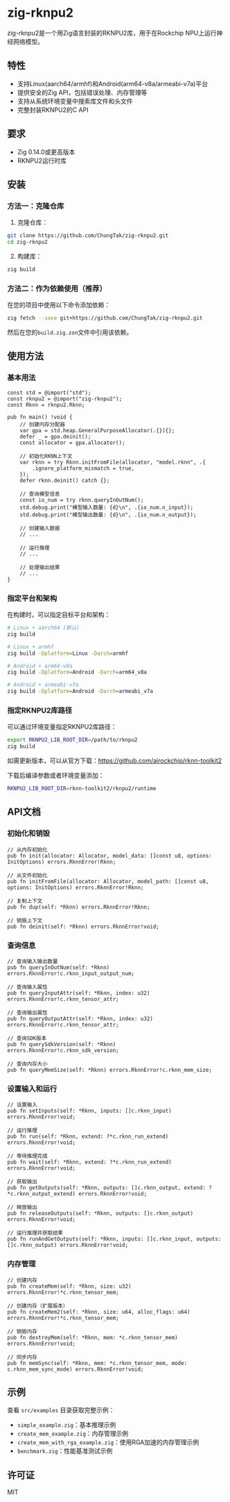 # zig-rknpu2

zig-rknpu2是一个用Zig语言封装的RKNPU2库，用于在Rockchip NPU上运行神经网络模型。

## 特性

- 支持Linux(aarch64/armhf)和Android(arm64-v8a/armeabi-v7a)平台
- 提供安全的Zig API，包括错误处理、内存管理等
- 支持从系统环境变量中搜索库文件和头文件
- 完整封装RKNPU2的C API

## 要求

- Zig 0.14.0或更高版本
- RKNPU2运行时库

## 安装

### 方法一：克隆仓库

1. 克隆仓库：

```bash
git clone https://github.com/ChungTak/zig-rknpu2.git
cd zig-rknpu2
```

2. 构建库：

```bash
zig build
```

### 方法二：作为依赖使用（推荐）

在您的项目中使用以下命令添加依赖：

```bash
zig fetch --save git+https://github.com/ChungTak/zig-rknpu2.git
```

然后在您的`build.zig.zon`文件中引用该依赖。

## 使用方法

### 基本用法

```zig
const std = @import("std");
const rknpu2 = @import("zig-rknpu2");
const Rknn = rknpu2.Rknn;

pub fn main() !void {
    // 创建内存分配器
    var gpa = std.heap.GeneralPurposeAllocator(.{}){};
    defer _ = gpa.deinit();
    const allocator = gpa.allocator();

    // 初始化RKNN上下文
    var rknn = try Rknn.initFromFile(allocator, "model.rknn", .{
        .ignore_platform_mismatch = true,
    });
    defer rknn.deinit() catch {};

    // 查询模型信息
    const io_num = try rknn.queryInOutNum();
    std.debug.print("模型输入数量: {d}\n", .{io_num.n_input});
    std.debug.print("模型输出数量: {d}\n", .{io_num.n_output});

    // 创建输入数据
    // ...

    // 运行推理
    // ...

    // 处理输出结果
    // ...
}
```

### 指定平台和架构

在构建时，可以指定目标平台和架构：

```bash
# Linux + aarch64 (默认)
zig build

# Linux + armhf
zig build -Dplatform=Linux -Darch=armhf

# Android + arm64-v8a
zig build -Dplatform=Android -Darch=arm64_v8a

# Android + armeabi-v7a
zig build -Dplatform=Android -Darch=armeabi_v7a
```

### 指定RKNPU2库路径

可以通过环境变量指定RKNPU2库路径：

```bash
export RKNPU2_LIB_ROOT_DIR=/path/to/rknpu2
zig build
```

如需更新版本，可以从官方下载：https://github.com/airockchip/rknn-toolkit2

下载后编译参数或者环境变量添加：
```bash
RKNPU2_LIB_ROOT_DIR=rknn-toolkit2/rknpu2/runtime
```

## API文档

### 初始化和销毁

```zig
// 从内存初始化
pub fn init(allocator: Allocator, model_data: []const u8, options: InitOptions) errors.RknnError!Rknn;

// 从文件初始化
pub fn initFromFile(allocator: Allocator, model_path: []const u8, options: InitOptions) errors.RknnError!Rknn;

// 复制上下文
pub fn dup(self: *Rknn) errors.RknnError!Rknn;

// 销毁上下文
pub fn deinit(self: *Rknn) errors.RknnError!void;
```

### 查询信息

```zig
// 查询输入输出数量
pub fn queryInOutNum(self: *Rknn) errors.RknnError!c.rknn_input_output_num;

// 查询输入属性
pub fn queryInputAttr(self: *Rknn, index: u32) errors.RknnError!c.rknn_tensor_attr;

// 查询输出属性
pub fn queryOutputAttr(self: *Rknn, index: u32) errors.RknnError!c.rknn_tensor_attr;

// 查询SDK版本
pub fn querySdkVersion(self: *Rknn) errors.RknnError!c.rknn_sdk_version;

// 查询内存大小
pub fn queryMemSize(self: *Rknn) errors.RknnError!c.rknn_mem_size;
```

### 设置输入和运行

```zig
// 设置输入
pub fn setInputs(self: *Rknn, inputs: []c.rknn_input) errors.RknnError!void;

// 运行推理
pub fn run(self: *Rknn, extend: ?*c.rknn_run_extend) errors.RknnError!void;

// 等待推理完成
pub fn wait(self: *Rknn, extend: ?*c.rknn_run_extend) errors.RknnError!void;

// 获取输出
pub fn getOutputs(self: *Rknn, outputs: []c.rknn_output, extend: ?*c.rknn_output_extend) errors.RknnError!void;

// 释放输出
pub fn releaseOutputs(self: *Rknn, outputs: []c.rknn_output) errors.RknnError!void;

// 运行推理并获取结果
pub fn runAndGetOutputs(self: *Rknn, inputs: []c.rknn_input, outputs: []c.rknn_output) errors.RknnError!void;
```

### 内存管理

```zig
// 创建内存
pub fn createMem(self: *Rknn, size: u32) errors.RknnError!*c.rknn_tensor_mem;

// 创建内存（扩展版本）
pub fn createMem2(self: *Rknn, size: u64, alloc_flags: u64) errors.RknnError!*c.rknn_tensor_mem;

// 销毁内存
pub fn destroyMem(self: *Rknn, mem: *c.rknn_tensor_mem) errors.RknnError!void;

// 同步内存
pub fn memSync(self: *Rknn, mem: *c.rknn_tensor_mem, mode: c.rknn_mem_sync_mode) errors.RknnError!void;
```

## 示例

查看 `src/examples` 目录获取完整示例：

- `simple_example.zig`：基本推理示例
- `create_mem_example.zig`：内存管理示例
- `create_mem_with_rga_example.zig`：使用RGA加速的内存管理示例
- `benchmark.zig`：性能基准测试示例

## 许可证

MIT 